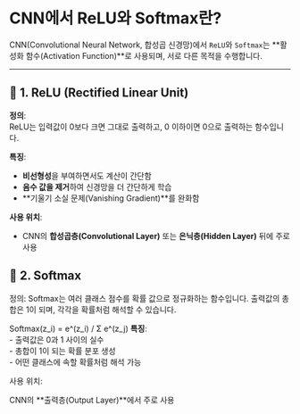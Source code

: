 # CNN에서 ReLU와 Softmax란?

CNN(Convolutional Neural Network, 합성곱 신경망)에서 `ReLU`와 `Softmax`는 **활성화 함수(Activation Function)**로 사용되며, 서로 다른 목적을 수행합니다.

---

## 🔹 1. ReLU (Rectified Linear Unit)

**정의**:  
ReLU는 입력값이 0보다 크면 그대로 출력하고, 0 이하이면 0으로 출력하는 함수입니다.


**특징**:
- **비선형성**을 부여하면서도 계산이 간단함
- **음수 값을 제거**하여 신경망을 더 간단하게 학습
- **기울기 소실 문제(Vanishing Gradient)**를 완화함

**사용 위치**:  
- CNN의 **합성곱층(Convolutional Layer)** 또는 **은닉층(Hidden Layer)** 뒤에 주로 사용


## 🔹 2. Softmax
정의:
Softmax는 여러 클래스 점수를 확률 값으로 정규화하는 함수입니다. 출력값의 총합은 1이 되며, 각각을 확률처럼 해석할 수 있습니다.

Softmax(z_i) = e^(z_i) / Σ e^(z_j)
**특징**:
<br>- 출력값은 0과 1 사이의 실수
<br>- 총합이 1이 되는 확률 분포 생성
<br>- 어떤 클래스에 속할 확률처럼 해석 가능

사용 위치:

CNN의 **출력층(Output Layer)**에서 주로 사용
